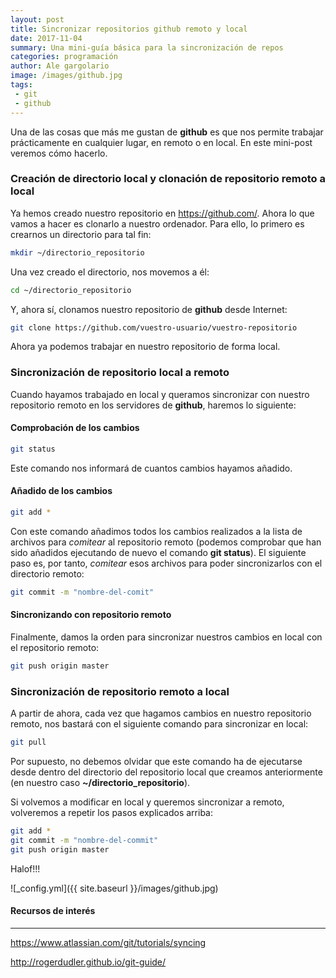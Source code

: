 ```yaml
---
layout: post
title: Sincronizar repositorios github remoto y local
date: 2017-11-04
summary: Una mini-guía básica para la sincronización de repos
categories: programación
author: Ale gargolario
image: /images/github.jpg
tags:
 - git
 - github
---
```


Una de las cosas que más me gustan de **github** es que nos permite trabajar prácticamente en cualquier lugar, en remoto o en local.
En este mini-post veremos cómo hacerlo.

### Creación de directorio local y clonación de repositorio remoto a local

Ya hemos creado nuestro repositorio en <https://github.com/>. Ahora lo que vamos a hacer es clonarlo a nuestro ordenador. Para ello,
lo primero es crearnos un directorio para tal fin:

``` bash
mkdir ~/directorio_repositorio
```
Una vez creado el directorio, nos movemos a él:

``` bash
cd ~/directorio_repositorio
```
Y, ahora sí, clonamos nuestro repositorio de **github** desde Internet:

``` bash
git clone https://github.com/vuestro-usuario/vuestro-repositorio
```
Ahora ya podemos trabajar en nuestro repositorio de forma local.

### Sincronización de repositorio local a remoto

Cuando hayamos trabajado en local y queramos sincronizar con nuestro repositorio remoto en los servidores de **github**, 
haremos lo siguiente:

#### Comprobación de los cambios

``` bash
git status
```
Este comando nos informará de cuantos cambios hayamos añadido.

#### Añadido de los cambios

``` bash
git add *
```
Con este comando añadimos todos los cambios realizados a la lista de archivos para *comitear* al repositorio remoto (podemos
comprobar que han sido añadidos ejecutando de nuevo el comando **git status**). El siguiente paso es, por tanto, *comitear* 
esos archivos para poder sincronizarlos con el directorio remoto:

``` bash
git commit -m "nombre-del-comit"
```

#### Sincronizando con repositorio remoto

Finalmente, damos la orden para sincronizar nuestros cambios en local con el repositorio remoto:

``` bash
git push origin master
```

### Sincronización de repositorio remoto a local

A partir de ahora, cada vez que hagamos cambios en nuestro repositorio remoto, nos bastará con el siguiente comando para 
sincronizar en local:

``` bash
git pull
```
Por supuesto, no debemos olvidar que este comando ha de ejecutarse desde dentro del directorio del repositorio local que
creamos anteriormente (en nuestro caso **~/directorio_repositorio**).

Si volvemos a modificar en local y queremos sincronizar a remoto, volveremos a repetir los pasos explicados arriba:

``` bash
git add *
git commit -m "nombre-del-commit"
git push origin master
```

Halof!!!

![_config.yml]({{ site.baseurl }}/images/github.jpg)

#### Recursos de interés
*** 

 <https://www.atlassian.com/git/tutorials/syncing>

 <http://rogerdudler.github.io/git-guide/>
